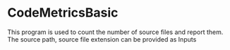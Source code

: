 # CodeMetricsBasic
This program is used to count the number of source files and report them.
The source path, source file extension can be provided as Inputs
